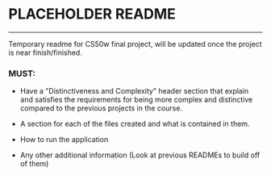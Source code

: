 # PLACEHOLDER README

---

Temporary readme for CS50w final project, will be updated once the project is near finish/finished.

### MUST:
- Have a "Distinctiveness and Complexity" header section that explain and satisfies the requirements for being more complex and distinctive compared to the previous projects in the course.

- A section for each of the files created and what is contained in them.

- How to run the application

- Any other additional information (Look at previous READMEs to build off of them)
